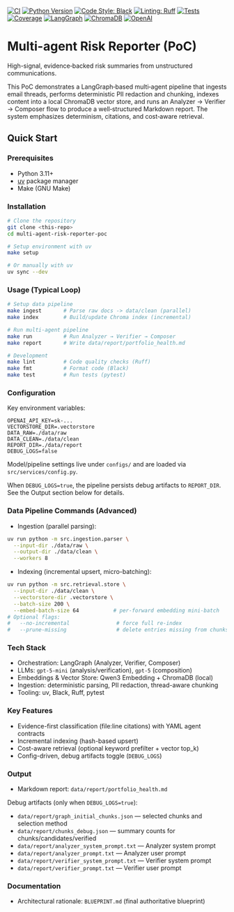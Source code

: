 [![CI](https://github.com/ZeleMate/Multi-agent-Risk-Reporter-PoC/actions/workflows/ci.yaml/badge.svg?branch=main)](https://github.com/ZeleMate/Multi-agent-Risk-Reporter-PoC/actions/workflows/ci.yaml)
[![Python Version](https://img.shields.io/badge/python-3.11+-blue.svg)](https://www.python.org/downloads/)
[![Code Style: Black](https://img.shields.io/badge/code%20style-black-000000.svg)](https://github.com/psf/black)
[![Linting: Ruff](https://img.shields.io/badge/linting-ruff-6638B6.svg)](https://github.com/charliermarsh/ruff)
[![Tests](https://img.shields.io/badge/tests-passing-brightgreen.svg)](https://github.com/ZeleMate/Multi-agent-Risk-Reporter-PoC/actions/workflows/ci.yaml)
[![Coverage](https://img.shields.io/badge/coverage-100%25-28a745.svg)](https://github.com/ZeleMate/Multi-agent-Risk-Reporter-PoC)
[![LangGraph](https://img.shields.io/badge/LangGraph-3.0+-purple.svg)](https://github.com/langchain-ai/langgraph)
[![ChromaDB](https://img.shields.io/badge/ChromaDB-0.4+-green.svg)](https://www.trychroma.com/)
[![OpenAI](https://img.shields.io/badge/OpenAI-GPT--5-blue.svg)](https://openai.com/)

# Multi-agent Risk Reporter (PoC)
High-signal, evidence‑backed risk summaries from unstructured communications.

This PoC demonstrates a LangGraph‑based multi‑agent pipeline that ingests email threads, performs deterministic PII redaction and chunking, indexes content into a local ChromaDB vector store, and runs an Analyzer → Verifier → Composer flow to produce a well‑structured Markdown report. The system emphasizes determinism, citations, and cost‑aware retrieval.

## Quick Start

### Prerequisites
- Python 3.11+
- [uv](https://docs.astral.sh/uv/) package manager
- Make (GNU Make)

### Installation
```bash
# Clone the repository
git clone <this-repo>
cd multi-agent-risk-reporter-poc

# Setup environment with uv
make setup

# Or manually with uv
uv sync --dev
```

### Usage (Typical Loop)
```bash
# Setup data pipeline
make ingest       # Parse raw docs -> data/clean (parallel)
make index        # Build/update Chroma index (incremental)

# Run multi-agent pipeline
make run          # Run Analyzer → Verifier → Composer
make report       # Write data/report/portfolio_health.md

# Development
make lint         # Code quality checks (Ruff)
make fmt          # Format code (Black)
make test         # Run tests (pytest)
```

### Configuration

Key environment variables:
```
OPENAI_API_KEY=sk-...
VECTORSTORE_DIR=.vectorstore
DATA_RAW=./data/raw
DATA_CLEAN=./data/clean
REPORT_DIR=./data/report
DEBUG_LOGS=false
```

Model/pipeline settings live under `configs/` and are loaded via `src/services/config.py`.

When `DEBUG_LOGS=true`, the pipeline persists debug artifacts to `REPORT_DIR`. See the Output section below for details.

### Data Pipeline Commands (Advanced)
- Ingestion (parallel parsing):
```bash
uv run python -m src.ingestion.parser \
  --input-dir ./data/raw \
  --output-dir ./data/clean \
  --workers 8
```

- Indexing (incremental upsert, micro-batching):
```bash
uv run python -m src.retrieval.store \
  --input-dir ./data/clean \
  --vectorstore-dir .vectorstore \
  --batch-size 200 \
  --embed-batch-size 64           # per-forward embedding mini-batch
# Optional flags:
#   --no-incremental               # force full re-index
#   --prune-missing                # delete entries missing from chunks.json
```

### Tech Stack
- Orchestration: LangGraph (Analyzer, Verifier, Composer)
- LLMs: `gpt-5-mini` (analysis/verification), `gpt-5` (composition)
- Embeddings & Vector Store: Qwen3 Embedding + ChromaDB (local)
- Ingestion: deterministic parsing, PII redaction, thread-aware chunking
- Tooling: uv, Black, Ruff, pytest

### Key Features
- Evidence-first classification (file:line citations) with YAML agent contracts
- Incremental indexing (hash-based upsert)
- Cost-aware retrieval (optional keyword prefilter + vector top_k)
- Config-driven, debug artifacts toggle (`DEBUG_LOGS`)

### Output
- Markdown report: `data/report/portfolio_health.md`

Debug artifacts (only when `DEBUG_LOGS=true`):
- `data/report/graph_initial_chunks.json` — selected chunks and selection method
- `data/report/chunks_debug.json` — summary counts for chunks/candidates/verified
- `data/report/analyzer_system_prompt.txt` — Analyzer system prompt
- `data/report/analyzer_prompt.txt` — Analyzer user prompt
- `data/report/verifier_system_prompt.txt` — Verifier system prompt
- `data/report/verifier_prompt.txt` — Verifier user prompt

### Documentation
- Architectural rationale: `BLUEPRINT.md` (final authoritative blueprint)
